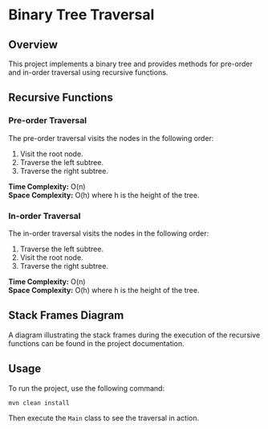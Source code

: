 # Binary Tree Traversal

## Overview
This project implements a binary tree and provides methods for pre-order and in-order traversal using recursive functions. 

## Recursive Functions
### Pre-order Traversal
The pre-order traversal visits the nodes in the following order:
1. Visit the root node.
2. Traverse the left subtree.
3. Traverse the right subtree.

**Time Complexity:** O(n)  
**Space Complexity:** O(h) where h is the height of the tree.

### In-order Traversal
The in-order traversal visits the nodes in the following order:
1. Traverse the left subtree.
2. Visit the root node.
3. Traverse the right subtree.

**Time Complexity:** O(n)  
**Space Complexity:** O(h) where h is the height of the tree.

## Stack Frames Diagram
A diagram illustrating the stack frames during the execution of the recursive functions can be found in the project documentation.

## Usage
To run the project, use the following command:
```
mvn clean install
```
Then execute the `Main` class to see the traversal in action.
